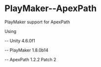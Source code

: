 PlayMaker--ApexPath
===================

PlayMaker support for ApexPath

Using 

-- Unity 4.6.0f1

-- PlayMaker 1.8.0b14

-- ApexPath 1.2.2 Patch 2
